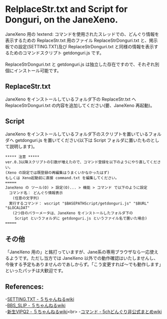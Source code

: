 # RelplaceStr.txt and Script for Donguri, on the JaneXeno.
JaneXeno 用の !extend: コマンドを使用されたスレッドでの、どんぐり情報を表示するための ReplaceStr.txt 用のファイル ReplaceStrDonguri.txt と、掲示板での設定(SETTING.TXT)及び ReplaceStrDonguri.txt と同様の情報を表示するためのコマンドスクリプト getdonguri.js です。<br>
<br>
ReplaceStrDonguri.txt と getdonguri.js は独立した存在ですので、それぞれ別個にインストール可能です。

## ReplaceStr.txt
JaneXeno をインストールしているフォルダ下の ReplaceStr.txt へ ReplaceStrDonguri.txt の内容を追加してください(要、JaneXeno 再起動)。

## Script
JaneXeno をインストールしているフォルダ下のスクリプトを置いているフォルダへ getdonguri.js を置いてください(以下は Script フォルダに置いたものとして説明します)。
```
***** 注意 *****
ver.0.3以降スクリプトの引数が増えたので、コマンド登録を以下のようにやり直してください。
(Xeno の設定では既登録の再編集はうまくいかなかったはず)
もしくは Xeno起動前に直接 command.txt を編集してください。
=====
JaneXeno の ツール(O) > 設定(O)... > 機能 > コマンド で以下のように設定
　コマンド名： どんぐり情報表示
　　(任意の文字列)
　実行するコマンド： wscript "$BASEPATHScript/getdonguri.js" "$BURL" "$LOCALDAT"
　　(2つ目のパラーメータは、JaneXeno をインストールしたフォルダ下の
　　 Script というフォルダに getdonguri.js というファイル名で置いた場合)
=====
```
## その他
「JaneXeno 用の」と銘打っていますが、Jane系の専用ブラウザなら一応使えるようです。ただし当方では JaneXeno 以外での動作確認はいたしませんし、今後する予定もありませんのであしからず。「こう変更すれば～でも動作します」といったパッチは大歓迎です。

## References:
-[SETTING.TXT - ５ちゃんねるwiki](https://info.5ch.net/index.php/SETTING.TXT)<br>
-[BBS_SLIP - ５ちゃんねるwiki](https://info.5ch.net/index.php/BBS_SLIP)<br>
-[新生VIPQ2 - ５ちゃんねるwiki](https://info.5ch.net/index.php/%E6%96%B0%E7%94%9FVIPQ2#!extend:)<br>
-[コマンド - 5chどんぐり非公式まとめwiki](https://donguri.wikiru.jp/?command)<br>
